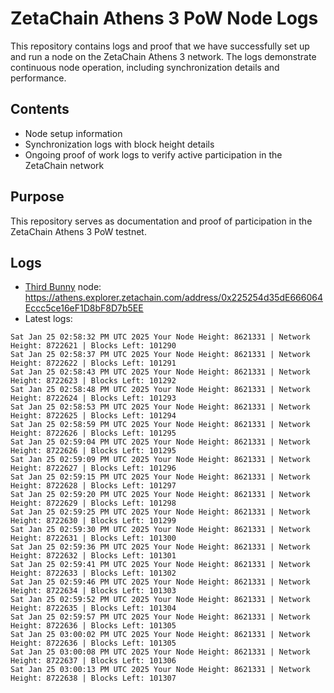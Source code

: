 # ZetaChain Athens 3 PoW Node Logs
This repository contains logs and proof that we have successfully set up and run a node on the ZetaChain Athens 3 network. The logs demonstrate continuous node operation, including synchronization details and performance.

## Contents
- Node setup information
- Synchronization logs with block height details
- Ongoing proof of work logs to verify active participation in the ZetaChain network

## Purpose
This repository serves as documentation and proof of participation in the ZetaChain Athens 3 PoW testnet.

## Logs

- [Third Bunny](https://thirdbunny.xyz/) node: https://athens.explorer.zetachain.com/address/0x225254d35dE666064Eccc5ce16eF1D8bF8D7b5EE
- Latest logs:
```
Sat Jan 25 02:58:32 PM UTC 2025 Your Node Height: 8621331 | Network Height: 8722621 | Blocks Left: 101290
Sat Jan 25 02:58:37 PM UTC 2025 Your Node Height: 8621331 | Network Height: 8722622 | Blocks Left: 101291
Sat Jan 25 02:58:43 PM UTC 2025 Your Node Height: 8621331 | Network Height: 8722623 | Blocks Left: 101292
Sat Jan 25 02:58:48 PM UTC 2025 Your Node Height: 8621331 | Network Height: 8722624 | Blocks Left: 101293
Sat Jan 25 02:58:53 PM UTC 2025 Your Node Height: 8621331 | Network Height: 8722625 | Blocks Left: 101294
Sat Jan 25 02:58:59 PM UTC 2025 Your Node Height: 8621331 | Network Height: 8722626 | Blocks Left: 101295
Sat Jan 25 02:59:04 PM UTC 2025 Your Node Height: 8621331 | Network Height: 8722626 | Blocks Left: 101295
Sat Jan 25 02:59:09 PM UTC 2025 Your Node Height: 8621331 | Network Height: 8722627 | Blocks Left: 101296
Sat Jan 25 02:59:15 PM UTC 2025 Your Node Height: 8621331 | Network Height: 8722628 | Blocks Left: 101297
Sat Jan 25 02:59:20 PM UTC 2025 Your Node Height: 8621331 | Network Height: 8722629 | Blocks Left: 101298
Sat Jan 25 02:59:25 PM UTC 2025 Your Node Height: 8621331 | Network Height: 8722630 | Blocks Left: 101299
Sat Jan 25 02:59:30 PM UTC 2025 Your Node Height: 8621331 | Network Height: 8722631 | Blocks Left: 101300
Sat Jan 25 02:59:36 PM UTC 2025 Your Node Height: 8621331 | Network Height: 8722632 | Blocks Left: 101301
Sat Jan 25 02:59:41 PM UTC 2025 Your Node Height: 8621331 | Network Height: 8722633 | Blocks Left: 101302
Sat Jan 25 02:59:46 PM UTC 2025 Your Node Height: 8621331 | Network Height: 8722634 | Blocks Left: 101303
Sat Jan 25 02:59:52 PM UTC 2025 Your Node Height: 8621331 | Network Height: 8722635 | Blocks Left: 101304
Sat Jan 25 02:59:57 PM UTC 2025 Your Node Height: 8621331 | Network Height: 8722636 | Blocks Left: 101305
Sat Jan 25 03:00:02 PM UTC 2025 Your Node Height: 8621331 | Network Height: 8722636 | Blocks Left: 101305
Sat Jan 25 03:00:08 PM UTC 2025 Your Node Height: 8621331 | Network Height: 8722637 | Blocks Left: 101306
Sat Jan 25 03:00:13 PM UTC 2025 Your Node Height: 8621331 | Network Height: 8722638 | Blocks Left: 101307
```
